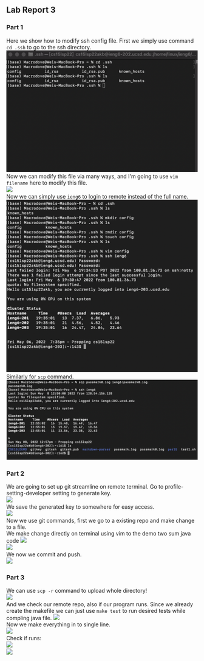 ## Lab Report 3

### Part 1
Here we show how to modify ssh config file. First we simply use command `cd .ssh` to go to the ssh directory.  
![](LR3/ssh_setup.png)  
Now we can modify this file via many ways, and I'm going to use `vim filename` here to modify this file.  
![](LR3/config.png)  
Now we can simply use `ieng6` to login to remote instead of the full name.  
![](LR3/ssh_res.png)
Similarly for `scp` command.  
![](LR3/ssh_scp.png)  
  
### Part 2
We are going to set up git streamline on remote terminal. Go to profile-setting-developer setting to generate key.  
![](gitkey.png)   
We save the generated key to somewhere for easy access.  
![](gitkeystore.png)  
Now we use git commands, first we go to a existing repo and make change to a file.  
We make change directly on terminal using vim to the demo two sum java code
![](gitvim.png)  
![](gitvimm.png)  
We now we commit and push.  
![](gitvim_cap.png)
  
### Part 3
We can use `scp -r` command to upload whole directory!  
![](scpr.png)  
And we check our remote repo, also if our program runs. Since we already create the makefile we can just use `make test` to run desired tests while compling java file.
![](sshrun.png)  
Now we make everything in to single line.  
![](onelinecmd.png)  
Check if runs:   
![](onelineres1.png)  
![](onelineres2.png)
